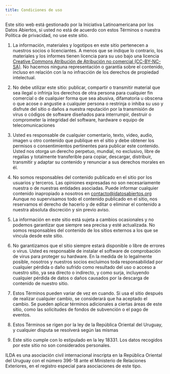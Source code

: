 ```yaml
---
title: Condiciones de uso
---
```


Este sitio web está gestionado por la Iniciativa Latinoamericana por los Datos Abiertos, si usted no está de acuerdo con estos Términos o nuestra Política de privacidad, no use este sitio.

1. La información, materiales y logotipos en este sitio pertenecen a nuestros socios o licenciantes. A menos que se indique lo contrario, los materiales y los informes tienen licencia para su uso bajo una licencia [Creative Commons Atribución de Atribución no comercial (CC-BY-NC-SA)](https://creativecommons.org/licenses/by-nc-sa/4.0/). No hacemos ninguna representación o garantía sobre el contenido, incluso en relación con la no infracción de los derechos de propiedad intelectual.

2. No debe utilizar este sitio: publicar, compartir o transmitir material que sea ilegal o infrinja los derechos de otra persona para cualquier fin comercial o de cualquier forma que sea abusiva, difamatoria u obscena o que acose o angustie a cualquier persona o restrinja o inhiba su uso y disfrute del sitio o daños a nuestra reputación por la transmisión de virus o códigos de software diseñados para interrumpir, destruir o comprometer la integridad del software, hardware o equipo de telecomunicaciones

3. Usted es responsable de cualquier comentario, texto, video, audio, imagen u otro contenido que publique en el sitio y debe obtener los permisos o consentimientos pertinentes para publicar este contenido. Usted nos otorga un derecho perpetuo, mundial, no exclusivo, libre de regalías y totalmente transferible para copiar, descargar, distribuir, transmitir y adaptar su contenido y renunciar a sus derechos morales en él.

4. No somos responsables del contenido publicado en el sitio por los usuarios y terceros. Las opiniones expresadas no son necesariamente nuestra o de nuestras entidades asociadas. Puede informar cualquier contenido inapropiado a nosotros en contacto@idatosabiertos.org Aunque no supervisamos todo el contenido publicado en el sitio, nos reservamos el derecho de hacerlo y de editar o eliminar el contenido a nuestra absoluta discreción y sin previo aviso.

5. La información en este sitio está sujeta a cambios ocasionales y no podemos garantizar que siempre sea precisa y esté actualizada. No somos responsables del contenido de los sitios externos a los que se vincula desde este sitio.

6. No garantizamos que el sitio siempre estará disponible o libre de errores o virus. Usted es responsable de instalar el software de comprobación de virus para proteger su hardware. En la medida de lo legalmente posible, nosotros y nuestros socios excluimos toda responsabilidad por cualquier pérdida o daño sufrido como resultado del uso o acceso a nuestro sitio, ya sea directo o indirecto, y como surja, incluyendo cualquier pérdida de datos o daños causados ​​por la descarga de contenido de nuestro sitio.

7. Estos Términos pueden variar de vez en cuando. Si usa el sitio después de realizar cualquier cambio, se considerará que ha aceptado el cambio. Se pueden aplicar términos adicionales a ciertas áreas de este sitio, como las solicitudes de fondos de subvención o el pago de eventos.

8. Estos Términos se rigen por la ley de la República Oriental del Uruguay, y cualquier disputa se resolverá según las mismas

9. Este sitio cumple con lo estipulado en la ley 18331. Los datos recogidos por este sitio no son considerados personales.

ILDA es una asociación civil internacional inscripta en la República Oriental del Uruguay con el número 396-18 ante el Ministerio de Relaciones Exteriores, en el registro especial para asociaciones de este tipo.